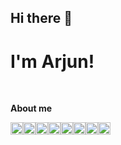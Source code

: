 ## Hi there 👋
#  I'm Arjun!


<br />
 
**About me**
 
<code><img height="20" alt="javascript" src="https://img.shields.io/badge/JavaScript-F7DF1E?style=for-the-badge&logo=javascript&logoColor=black"></code><code><img height="20" alt="react" src="https://img.shields.io/badge/TypeScript-007ACC?style=for-the-badge&logo=typescript&logoColor=white"></code><code><img height="20" alt="typescript" src="https://img.shields.io/badge/React_Native-20232A?style=for-the-badge&logo=react&logoColor=61DAFBg"></code><code><img height="20" alt="react" src="https://img.shields.io/badge/React-20232A?style=for-the-badge&logo=react&logoColor=61DAFB"></code><code><img height="20" alt="iOS" src="https://img.shields.io/badge/iOS-000000?style=for-the-badge&logo=ios&logoColor=white"></code><code><img height="20" alt="react" src="https://img.shields.io/badge/Android-3DDC84?style=for-the-badge&logo=android&logoColor=white"></code><code><img height="20" alt="html" src="https://img.shields.io/badge/HTML-239120?style=for-the-badge&logo=html5&logoColor=white"></code><code><img height="20" alt="html" src="https://img.shields.io/badge/CSS-239120?&style=for-the-badge&logo=css3&logoColor=white"></code>
<br />
